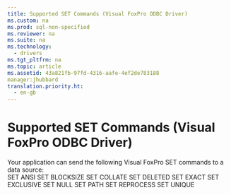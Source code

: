 ```yaml
---
title: Supported SET Commands (Visual FoxPro ODBC Driver)
ms.custom: na
ms.prod: sql-non-specified
ms.reviewer: na
ms.suite: na
ms.technology: 
  - drivers
ms.tgt_pltfrm: na
ms.topic: article
ms.assetid: 43a821fb-97fd-4316-aafe-4ef2de783188
manager:jhubbard
translation.priority.ht: 
  - en-gb
---
```

# Supported SET Commands (Visual FoxPro ODBC Driver)
<?xml version="1.0" encoding="utf-8"?>
<developerReferenceWithoutSyntaxDocument xmlns="http://ddue.schemas.microsoft.com/authoring/2003/5" xmlns:xlink="http://www.w3.org/1999/xlink" xmlns:xsi="http://www.w3.org/2001/XMLSchema-instance" xsi:schemaLocation="http://ddue.schemas.microsoft.com/authoring/2003/5 http://dduestorage.blob.core.windows.net/ddueschema/developer.xsd">
  <introduction>
    <para>Your application can send the following Visual FoxPro <legacyBold>SET</legacyBold> commands to a data source:</para>
  </introduction>
  <section>
    <content>
      <para>
        <legacyLink xlink:href="cf9a01b2-14bf-458c-a73c-2a58ddef32d8">SET ANSI</legacyLink>
      </para>
      <para>
        <legacyLink xlink:href="0c11580f-37f5-4a8e-99be-9fb9c44bb433">SET BLOCKSIZE</legacyLink>
      </para>
      <para>
        <legacyLink xlink:href="00efbcd4-fea8-4061-86a5-82de413cb753">SET COLLATE</legacyLink>
      </para>
      <para>
        <legacyLink xlink:href="6b5e0086-156d-471d-8e7f-6c5fa9686cd5">SET DELETED</legacyLink>
      </para>
      <para>
        <legacyLink xlink:href="9533d3e0-e7c1-49de-a3a3-0cc4373a91cb">SET EXACT</legacyLink>
      </para>
      <para>
        <legacyLink xlink:href="d4fe12c5-7e8b-4d20-9ea4-2bcaffb271f2">SET EXCLUSIVE</legacyLink>
      </para>
      <para>
        <legacyLink xlink:href="410c5a6e-e957-4ecc-9e2d-e591cbc0bc4f">SET NULL</legacyLink>
      </para>
      <para>
        <legacyLink xlink:href="db488d1e-0963-4f45-8c76-a23b9bde9e9d">SET PATH</legacyLink>
      </para>
      <para>
        <legacyLink xlink:href="b0708757-b1d7-42f3-8988-787f2a806b8b">SET REPROCESS</legacyLink>
      </para>
      <para>
        <legacyLink xlink:href="1f69e31e-4599-47cc-ac89-b86fba8703c5">SET UNIQUE</legacyLink>
      </para>
    </content>
  </section>
  <relatedTopics />
</developerReferenceWithoutSyntaxDocument>